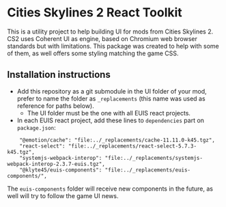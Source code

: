 # Cities Skylines 2 React Toolkit

This is a utility project to help building UI for mods from Cities Skylines 2. CS2 uses Coherent UI as engine, based on Chromium web browser standards but with limitations. This package was created to help with some of them, as well offers some styling matching the game CSS.

## Installation instructions

- Add this repository as a git submodule in the UI folder of your mod, prefer to name the folder as `_replacements` (this name was used as reference for paths below). 
    - The UI folder must be the one with all EUIS react projects.
- In each EUIS react project, add these lines to `dependencies` part on `package.json`:
```
    "@emotion/cache": "file:../_replacements/cache-11.11.0-k45.tgz",
    "react-select": "file:../_replacements/react-select-5.7.3-k45.tgz",
    "systemjs-webpack-interop": "file:../_replacements/systemjs-webpack-interop-2.3.7-euis.tgz",
    "@klyte45/euis-components": "file:../_replacements/euis-components/",
```

The `euis-components` folder will receive new components in the future, as well will try to follow the game UI news.